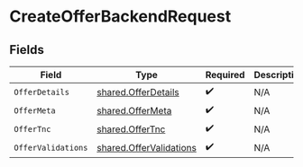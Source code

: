 # CreateOfferBackendRequest


## Fields

| Field                                                              | Type                                                               | Required                                                           | Description                                                        |
| ------------------------------------------------------------------ | ------------------------------------------------------------------ | ------------------------------------------------------------------ | ------------------------------------------------------------------ |
| `OfferDetails`                                                     | [shared.OfferDetails](../../models/shared/offerdetails.md)         | :heavy_check_mark:                                                 | N/A                                                                |
| `OfferMeta`                                                        | [shared.OfferMeta](../../models/shared/offermeta.md)               | :heavy_check_mark:                                                 | N/A                                                                |
| `OfferTnc`                                                         | [shared.OfferTnc](../../models/shared/offertnc.md)                 | :heavy_check_mark:                                                 | N/A                                                                |
| `OfferValidations`                                                 | [shared.OfferValidations](../../models/shared/offervalidations.md) | :heavy_check_mark:                                                 | N/A                                                                |